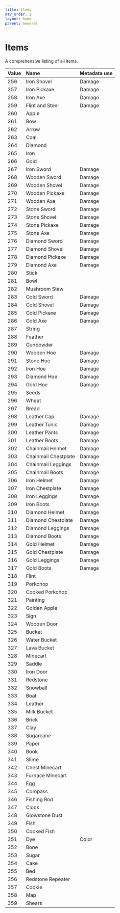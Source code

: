 ```yaml
---
title: Items
nav_order: 2
layout: home
parent: General
---
```


# Items
A comprehensive listing of all items.

| Value | Name                 | Metadata use |
| :---- | :------------------- | :----------- |
| 256   | Iron Shovel          | Damage       |
| 257   | Iron Pickaxe         | Damage       |
| 258   | Iron Axe             | Damage       |
| 259   | Flint and Steel      | Damage       |
| 260   | Apple                |              |
| 261   | Bow                  |              |
| 262   | Arrow                |              |
| 263   | Coal                 |              |
| 264   | Diamond              |              |
| 265   | Iron                 |              |
| 266   | Gold                 |              |
| 267   | Iron Sword           | Damage       |
| 268   | Wooden Sword         | Damage       |
| 269   | Wooden Shovel        | Damage       |
| 270   | Wooden Pickaxe       | Damage       |
| 271   | Wooden Axe           | Damage       |
| 272   | Stone Sword          | Damage       |
| 273   | Stone Shovel         | Damage       |
| 274   | Stone Pickaxe        | Damage       |
| 275   | Stone Axe            | Damage       |
| 276   | Diamond Sword        | Damage       |
| 277   | Diamond Shovel       | Damage       |
| 278   | Diamond Pickaxe      | Damage       |
| 279   | Diamond Axe          | Damage       |
| 280   | Stick                |              |
| 281   | Bowl                 |              |
| 282   | Mushroom Stew        |              |
| 283   | Gold Sword           | Damage       |
| 284   | Gold Shovel          | Damage       |
| 285   | Gold Pickaxe         | Damage       |
| 286   | Gold Axe             | Damage       |
| 287   | String               |              |
| 288   | Feather              |              |
| 289   | Gunpowder            |              |
| 290   | Wooden Hoe           | Damage       |
| 291   | Stone Hoe            | Damage       |
| 292   | Iron Hoe             | Damage       |
| 293   | Diamond Hoe          | Damage       |
| 294   | Gold Hoe             | Damage       |
| 295   | Seeds                |              |
| 296   | Wheat                |              |
| 297   | Bread                |              |
| 298   | Leather Cap          | Damage       |
| 299   | Leather Tunic        | Damage       |
| 300   | Leather Pants        | Damage       |
| 301   | Leather Boots        | Damage       |
| 302   | Chainmail Helmet     | Damage       |
| 303   | Chainmail Chestplate | Damage       |
| 304   | Chainmail Leggings   | Damage       |
| 305   | Chainmail Boots      | Damage       |
| 306   | Iron Helmet          | Damage       |
| 307   | Iron Chestplate      | Damage       |
| 308   | Iron Leggings        | Damage       |
| 309   | Iron Boots           | Damage       |
| 310   | Diamond Helmet       | Damage       |
| 311   | Diamond Chestplate   | Damage       |
| 312   | Diamond Leggings     | Damage       |
| 313   | Diamond Boots        | Damage       |
| 314   | Gold Helmet          | Damage       |
| 315   | Gold Chestplate      | Damage       |
| 316   | Gold Leggings        | Damage       |
| 317   | Gold Boots           | Damage       |
| 318   | Flint                |              |
| 319   | Porkchop             |              |
| 320   | Cooked Porkchop      |              |
| 321   | Painting             |              |
| 322   | Golden Apple         |              |
| 323   | Sign                 |              |
| 324   | Wooden Door          |              |
| 325   | Bucket               |              |
| 326   | Water Bucket         |              |
| 327   | Lava Bucket          |              |
| 328   | Minecart             |              |
| 329   | Saddle               |              |
| 330   | Iron Door            |              |
| 331   | Redstone             |              |
| 332   | Snowball             |              |
| 333   | Boat                 |              |
| 334   | Leather              |              |
| 335   | Milk Bucket          |              |
| 336   | Brick                |              |
| 337   | Clay                 |              |
| 338   | Sugarcane            |              |
| 339   | Paper                |              |
| 340   | Book                 |              |
| 341   | Slime                |              |
| 342   | Chest Minecart       |              |
| 343   | Furnace Minecart     |              |
| 344   | Egg                  |              |
| 345   | Compass              |              |
| 346   | Fishing Rod          |              |
| 347   | Clock                |              |
| 348   | Glowstone Dust       |              |
| 349   | Fish                 |              |
| 350   | Cooked Fish          |              |
| 351   | Dye                  | Color        |
| 352   | Bone                 |              |
| 353   | Sugar                |              |
| 354   | Cake                 |              |
| 355   | Bed                  |              |
| 356   | Redstone Repeater    |              |
| 357   | Cookie               |              |
| 358   | Map                  |              |
| 359   | Shears               |              |
